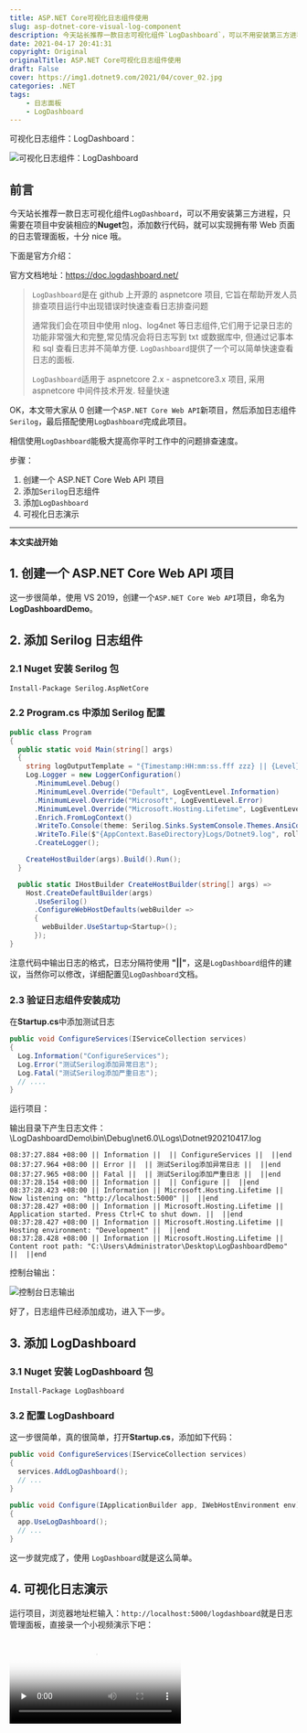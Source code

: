 ```yaml
---
title: ASP.NET Core可视化日志组件使用
slug: asp-dotnet-core-visual-log-component
description: 今天站长推荐一款日志可视化组件`LogDashboard`，可以不用安装第三方进程，只需要在项目中安装相应的**Nuget**包，添加数行代码，就可以实现拥有带Web页面的日志管理面板，十分nice哦。
date: 2021-04-17 20:41:31
copyright: Original
originalTitle: ASP.NET Core可视化日志组件使用
draft: False
cover: https://img1.dotnet9.com/2021/04/cover_02.jpg
categories: .NET
tags: 
    - 日志面板
    - LogDashboard
---
```


可视化日志组件：LogDashboard：

![可视化日志组件：LogDashboard](https://img1.dotnet9.com/2021/04/0301.png)

## 前言

今天站长推荐一款日志可视化组件`LogDashboard`，可以不用安装第三方进程，只需要在项目中安装相应的**Nuget**包，添加数行代码，就可以实现拥有带 Web 页面的日志管理面板，十分 nice 哦。

下面是官方介绍：

官方文档地址：https://doc.logdashboard.net/

> `LogDashboard`是在 github 上开源的 aspnetcore 项目, 它旨在帮助开发人员排查项目运行中出现错误时快速查看日志排查问题
>
> 通常我们会在项目中使用 nlog、log4net 等日志组件,它们用于记录日志的功能非常强大和完整,常见情况会将日志写到 txt 或数据库中, 但通过记事本和 sql 查看日志并不简单方便. `LogDashboard`提供了一个可以简单快速查看日志的面板.
>
> `LogDashboard`适用于 aspnetcore 2.x - aspnetcore3.x 项目, 采用 aspnetcore 中间件技术开发. 轻量快速

OK，本文带大家从 0 创建一个`ASP.NET Core Web API`新项目，然后添加日志组件`Serilog`，最后搭配使用`LogDashboard`完成此项目。

相信使用`LogDashboard`能极大提高你平时工作中的问题排查速度。

步骤：

1. 创建一个 ASP.NET Core Web API 项目
2. 添加`Serilog`日志组件
3. 添加`LogDashboard`
4. 可视化日志演示

---

**本文实战开始**

## 1. 创建一个 ASP.NET Core Web API 项目

这一步很简单，使用 VS 2019，创建一个`ASP.NET Core Web API`项目，命名为**LogDashboardDemo**。

## 2. 添加 Serilog 日志组件

### 2.1 Nuget 安装 Serilog 包

```shell
Install-Package Serilog.AspNetCore
```

### 2.2 Program.cs 中添加 Serilog 配置

```C#
public class Program
{
  public static void Main(string[] args)
  {
    string logOutputTemplate = "{Timestamp:HH:mm:ss.fff zzz} || {Level} || {SourceContext:l} || {Message} || {Exception} ||end {NewLine}";
    Log.Logger = new LoggerConfiguration()
      .MinimumLevel.Debug()
      .MinimumLevel.Override("Default", LogEventLevel.Information)
      .MinimumLevel.Override("Microsoft", LogEventLevel.Error)
      .MinimumLevel.Override("Microsoft.Hosting.Lifetime", LogEventLevel.Information)
      .Enrich.FromLogContext()
      .WriteTo.Console(theme: Serilog.Sinks.SystemConsole.Themes.AnsiConsoleTheme.Code)
      .WriteTo.File($"{AppContext.BaseDirectory}Logs/Dotnet9.log", rollingInterval: RollingInterval.Day, outputTemplate: logOutputTemplate)
      .CreateLogger();

    CreateHostBuilder(args).Build().Run();
  }

  public static IHostBuilder CreateHostBuilder(string[] args) =>
    Host.CreateDefaultBuilder(args)
      .UseSerilog()
      .ConfigureWebHostDefaults(webBuilder =>
      {
        webBuilder.UseStartup<Startup>();
      });
}
```

注意代码中输出日志的格式，日志分隔符使用 **"||"**，这是`LogDashboard`组件的建议，当然你可以修改，详细配置见`LogDashboard`文档。

### 2.3 验证日志组件安装成功

在**Startup.cs**中添加测试日志

```C#
public void ConfigureServices(IServiceCollection services)
{
  Log.Information("ConfigureServices");
  Log.Error("测试Serilog添加异常日志");
  Log.Fatal("测试Serilog添加严重日志");
  // ....
}
```

运行项目：

输出目录下产生日志文件：\LogDashboardDemo\bin\Debug\net6.0\Logs\Dotnet920210417.log

```shell
08:37:27.884 +08:00 || Information ||  || ConfigureServices ||  ||end
08:37:27.964 +08:00 || Error ||  || 测试Serilog添加异常日志 ||  ||end
08:37:27.965 +08:00 || Fatal ||  || 测试Serilog添加严重日志 ||  ||end
08:37:28.154 +08:00 || Information ||  || Configure ||  ||end
08:37:28.423 +08:00 || Information || Microsoft.Hosting.Lifetime || Now listening on: "http://localhost:5000" ||  ||end
08:37:28.427 +08:00 || Information || Microsoft.Hosting.Lifetime || Application started. Press Ctrl+C to shut down. ||  ||end
08:37:28.427 +08:00 || Information || Microsoft.Hosting.Lifetime || Hosting environment: "Development" ||  ||end
08:37:28.428 +08:00 || Information || Microsoft.Hosting.Lifetime || Content root path: "C:\Users\Administrator\Desktop\LogDashboardDemo" ||  ||end
```

控制台输出：

![控制台日志输出](https://img1.dotnet9.com/2021/04/0302.png)

好了，日志组件已经添加成功，进入下一步。

## 3. 添加 LogDashboard

### 3.1 Nuget 安装 LogDashboard 包

```shell
Install-Package LogDashboard
```

### 3.2 配置 LogDashboard

这一步很简单，真的很简单，打开**Startup.cs**，添加如下代码：

```C#
public void ConfigureServices(IServiceCollection services)
{
  services.AddLogDashboard();
  // ...
}

public void Configure(IApplicationBuilder app, IWebHostEnvironment env)
{
  app.UseLogDashboard();
  // ...
}
```

这一步就完成了，使用 `LogDashboard`就是这么简单。

## 4. 可视化日志演示

运行项目，浏览器地址栏输入：`http://localhost:5000/logdashboard`就是日志管理面板，直接录一个小视频演示下吧：

<video id="video" controls="" preload="none" poster="https://img1.dotnet9.com/2021/04/0301.png">
  <source id="mp4" src="https://img1.dotnet9.com/2021/04/0303.mp4" type="video/mp4">
</video>
